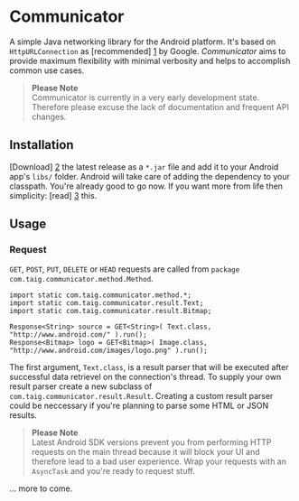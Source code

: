Communicator
============

A simple Java networking library for the Android platform. It's based on `HttpURLConnection` as [recommended] [1] by
Google. *Communicator* aims to provide maximum flexibility with minimal verbosity and helps to accomplish common use cases.

> **Please Note**  
> Communicator is currently in a very early development state. Therefore please excuse the lack of documentation and
> frequent API changes.

Installation
------------

[Download] [2] the latest release as a `*.jar` file and add it to your Android app's `libs/` folder. Android will
take care of adding the dependency to your classpath. You're already good to go now. If you want more from life then
simplicity: [read] [3] this.

[1]: http://android-developers.blogspot.de/2011/09/androids-http-clients.html
[2]: https://github.com/Taig/Communicator/releases
[3]: http://tools.android.com/recent/dealingwithdependenciesinandroidprojects

Usage
-----

### Request

`GET`, `POST`, `PUT`, `DELETE` or `HEAD` requests are called from `package com.taig.communicator.method.Method`.

````
import static com.taig.communicator.method.*;
import static com.taig.communicator.result.Text;
import static com.taig.communicator.result.Bitmap;

Response<String> source = GET<String>( Text.class, "http://www.android.com/" ).run();
Response<Bitmap> logo = GET<Bitmap>( Image.class, "http://www.android.com/images/logo.png" ).run();
````

The first argument, `Text.class`, is a result parser that will be executed after successful data retrievel on the
connection's thread. To supply your own result parser create a new subclass of `com.taig.communicator.result.Result`.
Creating a custom result parser could be neccessary if you're planning to parse some HTML or JSON results.

> **Please Note**  
> Latest Android SDK versions prevent you from performing HTTP requests on the main thread because it will block your
> UI and therefore lead to a bad user experience. Wrap your requests with an `AsyncTask` and you're ready to request stuff.

... more to come.

